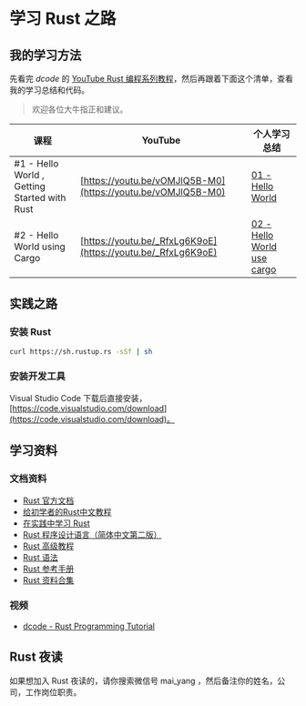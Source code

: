 # 学习 Rust 之路

## 我的学习方法

先看完 *dcode* 的 [YouTube Rust 编程系列教程](https://www.youtube.com/playlist?list=PLVvjrrRCBy2JSHf9tGxGKJ-bYAN_uDCUL)，然后再跟着下面这个清单，查看我的学习总结和代码。

>欢迎各位大牛指正和建议。

| 课程 | YouTube | 个人学习总结 |
|----|----|----|
| #1 - Hello World , Getting Started with Rust | [https://youtu.be/vOMJlQ5B-M0](https://youtu.be/vOMJlQ5B-M0) | [01 - Hello World](./hello-world) |
| #2 - Hello World using Cargo | [https://youtu.be/_RfxLg6K9oE](https://youtu.be/_RfxLg6K9oE) | [02 - Hello World use cargo](./hello-world-cargo) |

## 实践之路

### 安装 Rust

```sh
curl https://sh.rustup.rs -sSf | sh
```

### 安装开发工具

Visual Studio Code 下载后直接安装，[https://code.visualstudio.com/download](https://code.visualstudio.com/download)。

## 学习资料

### 文档资料

- [Rust 官方文档](https://www.rust-lang.org/zh-CN/index.html)
- [给初学者的Rust中文教程](https://rustcc.gitbooks.io/rustprimer/content/)
- [在实践中学习 Rust](https://rustwiki.org/rust-by-example/)
- [Rust 程序设计语言（简体中文第二版）](https://kaisery.github.io/trpl-zh-cn/)
- [Rust 高级教程](https://doc.rust-lang.org/nomicon/)
- [Rust 语法](https://github.com/KaiserY/rust-reference-chinese/blob/master/rust-grammar-chinese.md)
- [Rust 参考手册](https://github.com/KaiserY/rust-reference-chinese/blob/master/rust-reference-chinese.md)
- [Rust 资料合集](https://github.com/ctjhoa/rust-learning)

### 视频

- [dcode - Rust Programming Tutorial](https://www.youtube.com/playlist?list=PLVvjrrRCBy2JSHf9tGxGKJ-bYAN_uDCUL)

## Rust 夜读

如果想加入 Rust 夜读的，请你搜索微信号 mai_yang ，然后备注你的姓名，公司，工作岗位职责。